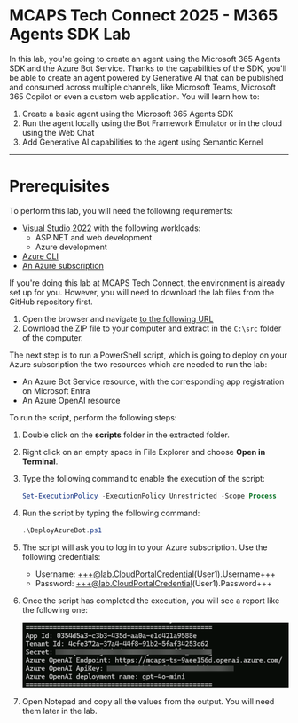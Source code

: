 # MCAPS Tech Connect 2025 - M365 Agents SDK Lab

In this lab, you're going to create an agent using the Microsoft 365 Agents SDK and the Azure Bot Service. Thanks to the capabilities of the SDK, you'll be able to create an agent powered by Generative AI that can be published and consumed across multiple channels, like Microsoft Teams, Microsoft 365 Copilot or even a custom web application.
You will learn how to:

1. Create a basic agent using the Microsoft 365 Agents SDK
2. Run the agent locally using the Bot Framework Emulator or in the cloud using the Web Chat
3. Add Generative AI capabilities to the agent using Semantic Kernel

---

# Prerequisites
To perform this lab, you will need the following requirements:

- [Visual Studio 2022](https://visualstudio.microsoft.com/vs/) with the following workloads:
  - ASP.NET and web development
  - Azure development
- [Azure CLI](https://docs.microsoft.com/cli/azure/install-azure-cli)
- [An Azure subscription](https://azure.microsoft.com/)

If you're doing this lab at MCAPS Tech Connect, the environment is already set up for you. However, you will need to download the lab files from the GitHub repository first.

1. Open the browser and navigate [to the following URL](https://github.com/microsoft/MCAPSTechConnect2024-lab214/archive/refs/heads/main.zip)
2. Download the ZIP file to your computer and extract in the `C:\src` folder of the computer.

The next step is to run a PowerShell script, which is going to deploy on your Azure subscription the two resources which are needed to run the lab:

- An Azure Bot Service resource, with the corresponding app registration on Microsoft Entra
- An Azure OpenAI resource

To run the script, perform the following steps:

1. Double click on the **scripts** folder in the extracted folder.
2. Right click on an empty space in File Explorer and choose **Open in Terminal**.
3. Type the following command to enable the execution of the script:

    ```powershell
    Set-ExecutionPolicy -ExecutionPolicy Unrestricted -Scope Process
    ```
4. Run the script by typing the following command:

    ```powershell
    .\DeployAzureBot.ps1
    ```

5. The script will ask you to log in to your Azure subscription. Use the following credentials:

    - Username: +++@lab.CloudPortalCredential(User1).Username+++
    - Password: +++@lab.CloudPortalCredential(User1).Password+++

6. Once the script has completed the execution, you will see a report like the following one:

    ![The output of the PowerShell script](images/pre-script-output.png)

7. Open Notepad and copy all the values from the output. You will need them later in the lab.


